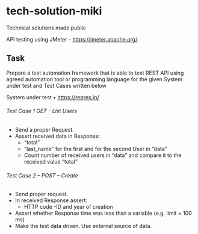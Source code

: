 # tech-solution-miki
Technical solutions made public

API testing using JMeter - https://jmeter.apache.org/.


## Task
Prepare a test automation framework that is able to test REST API using agreed 
automation tool or programming language for the given System under test and Test 
Cases written below

System under test
• https://reqres.in/


###### Test Case 1 GET - List Users
- Send a proper Request.
- Assert received data in Response:
  - “total”
  - “last_name” for the first and for the second User in “data”
  - Count number of received users in “data” and compare it to the received value 
“total”


###### Test Case 2 – POST – Create
- Send proper request.
- In received Response assert:
  - HTTP code
  -ID and year of creation
- Assert whether Response time was less than a variable (e.g. limit = 100 ms)  
- Make the test data driven. Use external source of data.
